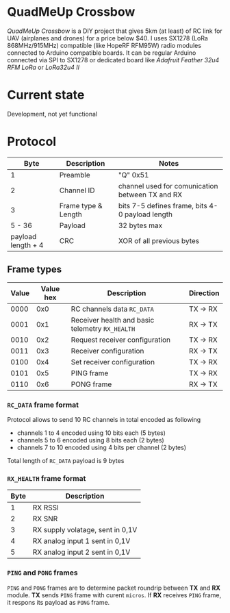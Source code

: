 # QuadMeUp Crossbow

_QuadMeUp Crossbow_ is a DIY project that gives 5km (at least) of RC link for UAV (airplanes and drones) for a price below $40. I uses SX1278 (LoRa 868MHz/915MHz) compatible (like HopeRF RFM95W) radio modules connected to Arduino compatible boards. It can be regular Arduino connected via SPI to SX1278 or dedicated board like _Adafruit Feather 32u4 RFM LoRa_ or _LoRa32u4 II_

# Current state

Development, not yet functional

# Protocol

| Byte                  | Description | Notes |
| ----                  | ----        | ---- |
| 1                     | Preamble | "Q" 0x51 |
| 2                     | Channel ID | channel used for comunication between TX and RX |
| 3                     | Frame type & Length | bits 7-5 defines frame, bits 4-0 payload length |
| 5 - 36                | Payload | 32 bytes max |
| payload length + 4    | CRC | XOR of all previous bytes |

## Frame types

| Value  | Value hex    | Description                      | Direction  |
| ----   | ----         |----                              | ---- |
| 0000   | 0x0          | RC channels data `RC_DATA` | TX -> RX |
| 0001   | 0x1          | Receiver health and basic telemetry `RX_HEALTH` | RX -> TX |
| 0010   | 0x2          | Request receiver configuration | TX -> RX |
| 0011   | 0x3          | Receiver configuration | RX -> TX |
| 0100   | 0x4          | Set receiver configuration | TX -> RX |
| 0101   | 0x5          | PING frame | TX -> RX |
| 0110   | 0x6          | PONG frame | RX -> TX |

### `RC_DATA` frame format

Protocol allows to send 10 RC channels in total encoded as following

* channels 1 to 4 encoded using 10 bits each (5 bytes)
* channels 5 to 6 encoded using 8 bits each (2 bytes)
* channels 7 to 10 encoded using 4 bits per channel (2 bytes)

Total length of `RC_DATA` payload is 9 bytes

### `RX_HEALTH` frame format

| Byte  | Description                           |
| ----  | ----                                  |
| 1     | RX RSSI                               |
| 2     | RX SNR                                |   
| 3     | RX supply volatage, sent in 0,1V      |
| 4     | RX analog input 1 sent in 0,1V        |
| 5     | RX analog input 2 sent in 0,1V        |

### `PING` and `PONG` frames

`PING` and `PONG` frames are to determine packet roundrip between **TX** and **RX** module.
**TX** sends `PING` frame with curent `micros`. If **RX** receives `PING` frame, it respons
its payload as `PONG` frame. 